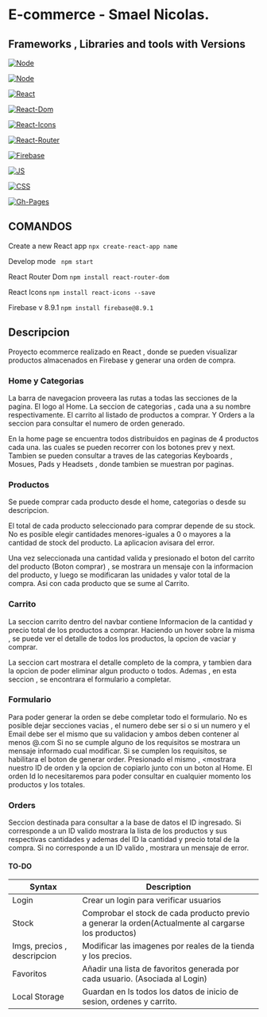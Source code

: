 # E-commerce - Smael Nicolas.

## Frameworks , Libraries and tools with Versions

[![Node](https://img.shields.io/badge/node-%2014.17.0-success)](https://reactjs.org/blog/2020/10/20/react-v17.html)

[![Node](https://img.shields.io/badge/npm-%206.14.13-success)](https://reactjs.org/blog/2020/10/20/react-v17.html)

[![React](https://img.shields.io/badge/react-%2017.0.2-success)](https://reactjs.org/blog/2020/10/20/react-v17.html)

[![React-Dom](https://img.shields.io/badge/react--dom-%5E17.0.2-success)](https://reactjs.org/docs/react-dom.html)

[![React-Icons](https://img.shields.io/badge/react--icons-%5E4.3.1-success)](https://react-icons.github.io/react-icons/)

[![React-Router](https://img.shields.io/badge/react--router--dom-%5E6.0.2-success)](https://www.w3schools.com/react/react_router.asp)

[![Firebase](https://img.shields.io/badge/firebase-%5E8.9.1-success)](https://firebase.google.com/)

[![JS](https://img.shields.io/badge/JavaScript-ES2015-success)](https://developer.mozilla.org/en-US/docs/Web/JavaScript)

[![CSS](https://img.shields.io/badge/CSS-success)](https://developer.mozilla.org/en-US/docs/Web/CSS)

[![Gh-Pages](https://img.shields.io/badge/gh--pages-latest-success)](https://developer.mozilla.org/en-US/docs/Web/CSS)

## COMANDOS

Create a new React app
`npx create-react-app name`

Develop mode
` npm start`

React Router Dom
`npm install react-router-dom`

React Icons
`npm install react-icons --save`

Firebase v 8.9.1
`npm install firebase@8.9.1`

## Descripcion

Proyecto ecommerce realizado en React , donde se pueden visualizar productos almacenados en Firebase y generar una orden de compra.

### Home y Categorias

La barra de navegacion proveera las rutas a todas las secciones de la pagina. El logo al Home. La seccion de categorias , cada una a su nombre respectivamente. El carrito al listado de productos a comprar. Y Orders a la seccion para consultar el numero de orden generado.

En la home page se encuentra todos distribuidos en paginas de 4 productos cada una. las cuales se pueden recorrer con los botones prev y next.
Tambien se pueden consultar a traves de las categorias Keyboards , Mosues, Pads y Headsets , donde tambien se muestran por paginas.

### Productos

Se puede comprar cada producto desde el home, categorias o desde su descripcion.

El total de cada producto seleccionado para comprar depende de su stock. No es posible elegir cantidades menores-iguales a 0 o mayores a la cantidad de stock del producto. La aplicacion avisara del error.

Una vez seleccionada una cantidad valida y presionado el boton del carrito del producto (Boton comprar) , se mostrara un mensaje con la informacion del producto, y luego se modificaran las unidades y valor total de la compra. Asi con cada producto que se sume al Carrito.

### Carrito

La seccion carrito dentro del navbar contiene Informacion de la cantidad y precio total de los productos a comprar. Haciendo un hover sobre la misma , se puede ver el detalle de todos los productos, la opcion de vaciar y comprar.

La seccion cart mostrara el detalle completo de la compra, y tambien dara la opcion de poder eliminar algun producto o todos.
Ademas , en esta seccion , se encontrara el formulario a completar.

### Formulario

Para poder generar la orden se debe completar todo el formulario. No es posible dejar secciones vacias , el numero debe ser si o si un numero y el Email debe ser el mismo que su validacion y ambos deben contener al menos @.com
Si no se cumple alguno de los requisitos se mostrara un mensaje informado cual modificar.
Si se cumplen los requisitos, se habilitara el boton de generar order. Presionado el mismo , <mostrara nuestro ID de orden y la opcion de copiarlo junto con un boton al Home. El orden Id lo necesitaremos para poder consultar en cualquier momento los productos y los totales.

### Orders

Seccion destinada para consultar a la base de datos el ID ingresado. Si corresponde a un ID valido mostrara la lista de los productos y sus respectivas cantidades y ademas del ID la cantidad y precio total de la compra.
Si no corresponde a un ID valido , mostrara un mensaje de error.

#### TO-DO

| Syntax                      | Description                                                                                          |
| --------------------------- | ---------------------------------------------------------------------------------------------------- |
| Login                       | Crear un login para verificar usuarios                                                               |
| Stock                       | Comprobar el stock de cada producto previo a generar la orden(Actualmente al cargarse los productos) |
| Imgs, precios , descripcion | Modificar las imagenes por reales de la tienda y los precios.                                        |
| Favoritos                   | Añadir una lista de favoritos generada por cada usuario. (Asociada al Login)                         |
| Local Storage               | Guardan en ls todos los datos de inicio de sesion, ordenes y carrito.                                |
